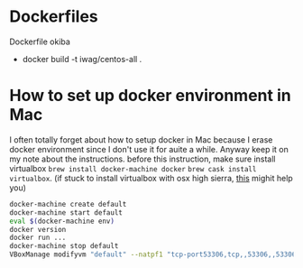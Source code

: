 Dockerfiles
===========

Dockerfile okiba

* docker build -t iwag/centos-all .

How to set up docker environment in Mac
=====

I often totally forget about how to setup docker in Mac because I erase docker environment since I don't use it for auite a while.
Anyway keep it on my note about the instructions.
before this instruction, make sure install virtualbox `brew install docker-machine docker` `brew cask install virtualbox`.
(if stuck to install virtualbox with osx high sierra, [this](https://github.com/caskroom/homebrew-cask/issues/39369) mighit help you)

```bash
docker-machine create default
docker-machine start default
eval $(docker-machine env)
docker version
docker run ...
docker-machine stop default
VBoxManage modifyvm "default" --natpf1 "tcp-port53306,tcp,,53306,,53306”;
```

